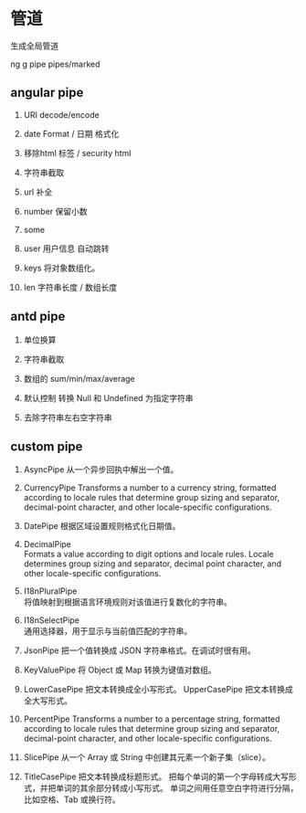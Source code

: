 # 管道


生成全局管道

ng g pipe pipes/marked

## angular pipe 

1. URI decode/encode

2. date Format / 日期 格式化

3. 移除html 标签 / security html

4. 字符串截取

5. url 补全

6. number 保留小数

7. some

8. user 用户信息 自动跳转

9. keys 将对象数组化。

10. len 字符串长度 / 数组长度


## antd pipe

1. 单位换算

2. 字符串截取

3. 数组的 sum/min/max/average

4. 默认控制  转换 Null 和 Undefined 为指定字符串

5. 去除字符串左右空字符串


## custom pipe

1. AsyncPipe 从一个异步回执中解出一个值。

2. CurrencyPipe Transforms a number to a currency string, formatted according to locale rules that determine group sizing and separator, decimal-point character, and other locale-specific configurations.

3. DatePipe	 根据区域设置规则格式化日期值。

4. DecimalPipe	
Formats a value according to digit options and locale rules. Locale determines group sizing and separator, decimal point character, and other locale-specific configurations.

5. I18nPluralPipe	
将值映射到根据语言环境规则对该值进行复数化的字符串。

6. I18nSelectPipe	
通用选择器，用于显示与当前值匹配的字符串。

7. JsonPipe	 把一个值转换成 JSON 字符串格式。在调试时很有用。

8. KeyValuePipe	 将 Object 或 Map 转换为键值对数组。

9. LowerCasePipe	 把文本转换成全小写形式。 UpperCasePipe	把文本转换成全大写形式。

10. PercentPipe	
Transforms a number to a percentage string, formatted according to locale rules that determine group sizing and separator, decimal-point character, and other locale-specific configurations.

11. SlicePipe 从一个 Array 或 String 中创建其元素一个新子集（slice）。

12. TitleCasePipe 把文本转换成标题形式。 把每个单词的第一个字母转成大写形式，并把单词的其余部分转成小写形式。 单词之间用任意空白字符进行分隔，比如空格、Tab 或换行符。






